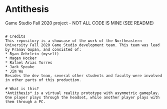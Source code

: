# Antithesis
Game Studio Fall 2020 project - NOT ALL CODE IS MINE (SEE README)

~~~~~~~~~~~~~~~~~~~~~~~~~~~~~~~~~~~~~~~~~~~~~~~~~~~~~~~~~~~~~~~~~~~~

# Credits
This repository is a showcase of the work of the Northeastern University Fall 2020 Game Studio development team. This team was lead by Pranav Gopan, and consisted of:
* Ryan Gehrlein (myself)
* Magen Hocker
* Rafael Arias Torres
* Jack Speake
* Jim Wu
Besides the dev team, several other students and faculty were involved in other parts of this production.

# What is this?
*Antithesis* is a virtual reality prototype with asymmetric gameplay. One player plays through the headset, while another player plays with them through a PC.
